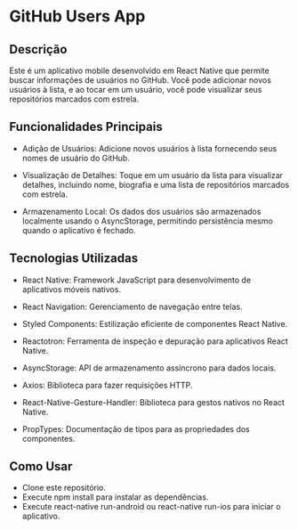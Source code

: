 # GitHub Users App

## Descrição
Este é um aplicativo mobile desenvolvido em React Native que permite buscar informações de usuários no GitHub. Você pode adicionar novos usuários à lista, e ao tocar em um usuário, você pode visualizar seus repositórios marcados com estrela.

## Funcionalidades Principais
* Adição de Usuários: Adicione novos usuários à lista fornecendo seus nomes de usuário do GitHub.

* Visualização de Detalhes: Toque em um usuário da lista para visualizar detalhes, incluindo nome, biografia e uma lista de repositórios marcados com estrela.

* Armazenamento Local: Os dados dos usuários são armazenados localmente usando o AsyncStorage, permitindo persistência mesmo quando o aplicativo é fechado.

## Tecnologias Utilizadas
* React Native: Framework JavaScript para desenvolvimento de aplicativos móveis nativos.

* React Navigation: Gerenciamento de navegação entre telas.

* Styled Components: Estilização eficiente de componentes React Native.

* Reactotron: Ferramenta de inspeção e depuração para aplicativos React Native.

* AsyncStorage: API de armazenamento assíncrono para dados locais.

* Axios: Biblioteca para fazer requisições HTTP.

* React-Native-Gesture-Handler: Biblioteca para gestos nativos no React Native.

* PropTypes: Documentação de tipos para as propriedades dos componentes.

## Como Usar
* Clone este repositório.
* Execute npm install para instalar as dependências.
* Execute react-native run-android ou react-native run-ios para iniciar o aplicativo.
